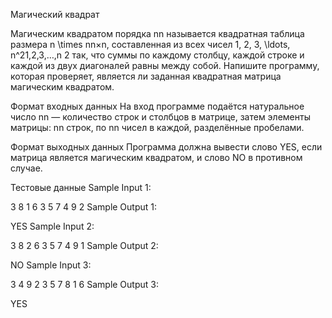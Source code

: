 Магический квадрат 

Магическим квадратом порядка nn называется квадратная таблица размера n \times nn×n, составленная из всех чисел 1, 2, 3, \ldots, n^21,2,3,…,n 
2
  так, что суммы по каждому столбцу, каждой строке и каждой из двух диагоналей равны между собой. Напишите программу, которая проверяет, является ли заданная квадратная матрица магическим квадратом.

Формат входных данных
На вход программе подаётся натуральное число nn — количество строк и столбцов в матрице, затем элементы матрицы: nn строк, по nn чисел в каждой, разделённые пробелами.

Формат выходных данных
Программа должна вывести слово YES, если матрица является магическим квадратом, и слово NO в противном случае.

Тестовые данные 
Sample Input 1:

3
8 1 6
3 5 7
4 9 2
Sample Output 1:

YES
Sample Input 2:

3
8 2 6
3 5 7
4 9 1
Sample Output 2:

NO
Sample Input 3:

3
4 9 2
3 5 7
8 1 6
Sample Output 3:

YES